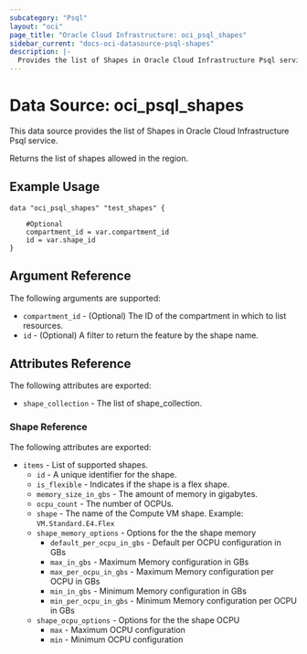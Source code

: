 ```yaml
---
subcategory: "Psql"
layout: "oci"
page_title: "Oracle Cloud Infrastructure: oci_psql_shapes"
sidebar_current: "docs-oci-datasource-psql-shapes"
description: |-
  Provides the list of Shapes in Oracle Cloud Infrastructure Psql service
---
```


# Data Source: oci_psql_shapes
This data source provides the list of Shapes in Oracle Cloud Infrastructure Psql service.

Returns the list of shapes allowed in the region.

## Example Usage

```hcl
data "oci_psql_shapes" "test_shapes" {

	#Optional
	compartment_id = var.compartment_id
	id = var.shape_id
}
```

## Argument Reference

The following arguments are supported:

* `compartment_id` - (Optional) The ID of the compartment in which to list resources.
* `id` - (Optional) A filter to return the feature by the shape name.


## Attributes Reference

The following attributes are exported:

* `shape_collection` - The list of shape_collection.

### Shape Reference

The following attributes are exported:

* `items` - List of supported shapes.
	* `id` - A unique identifier for the shape.
	* `is_flexible` - Indicates if the shape is a flex shape.
	* `memory_size_in_gbs` - The amount of memory in gigabytes.
	* `ocpu_count` - The number of OCPUs.
	* `shape` - The name of the Compute VM shape. Example: `VM.Standard.E4.Flex` 
	* `shape_memory_options` - Options for the the shape memory
		* `default_per_ocpu_in_gbs` - Default per OCPU configuration in GBs
		* `max_in_gbs` - Maximum Memory configuration in GBs
		* `max_per_ocpu_in_gbs` - Maximum Memory configuration per OCPU in GBs
		* `min_in_gbs` - Minimum Memory configuration in GBs
		* `min_per_ocpu_in_gbs` - Minimum Memory configuration per OCPU in GBs
	* `shape_ocpu_options` - Options for the the shape OCPU
		* `max` - Maximum OCPU configuration
		* `min` - Minimum OCPU configuration

